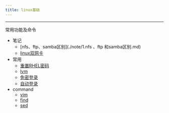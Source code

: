 ```yaml
---
title: linux基础
---
```

---
常用功能及命令
- 笔记
    - [nfs、ftp、samba区别](./note/1.nfs 、ftp 和samba区别.md)
    - [linux双网卡](./note/2.linux双网卡.md)
- 常用
    - [重置RHEL密码](./常用/1.重置RHEL密码.md)
    - [lvm](./常用/2.LVM.md)
    - [免密登录](./常用/3.免密登录.md)
    - [自动登录](./常用/4.开机自动登录.md)
- command
    - [vim](./command/1.vim.md)
    - [find](./command/2.find.md)
    - [sed](./command/3.sed.md)
